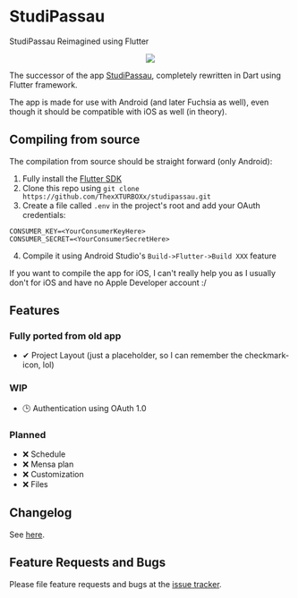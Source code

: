 # StudiPassau

StudiPassau Reimagined using Flutter

<p align="center">
  <a href="https://travis-ci.com/ThexXTURBOXx/studipassau"><img src="https://travis-ci.com/ThexXTURBOXx/studipassau.svg?branch=master"></a>
</p>

The successor of the app [StudiPassau](https://play.google.com/store/apps/details?id=studip_uni_passau.femtopedia.de.unipassaustudip),
completely rewritten in Dart using Flutter framework.

The app is made for use with Android (and later Fuchsia as well), even though it should be compatible with iOS as well (in theory).

## Compiling from source

The compilation from source should be straight forward (only Android):

1. Fully install the [Flutter SDK](https://flutter.dev/docs/get-started/install)
2. Clone this repo using `git clone https://github.com/ThexXTURBOXx/studipassau.git`
3. Create a file called `.env` in the project's root and add your OAuth credentials:
```
CONSUMER_KEY=<YourConsumerKeyHere>
CONSUMER_SECRET=<YourConsumerSecretHere>
```
4. Compile it using Android Studio's `Build->Flutter->Build XXX` feature

If you want to compile the app for iOS, I can't really help you as I usually don't for iOS and have no Apple Developer account :/

## Features

### Fully ported from old app

 - ✔ Project Layout (just a placeholder, so I can remember the checkmark-icon, lol)

### WIP

 - 🕒 Authentication using OAuth 1.0

### Planned

 - ❌ Schedule
 - ❌ Mensa plan
 - ❌ Customization
 - ❌ Files

## Changelog

See [here](https://github.com/ThexXTURBOXx/studipassau/releases).

## Feature Requests and Bugs

Please file feature requests and bugs at the [issue tracker](https://github.com/ThexXTURBOXx/studipassau/issues).
